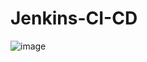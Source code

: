 # Jenkins-CI-CD
![image](https://github.com/swinnytodd/Jenkins-CI-CD/assets/101714593/b3bd4c00-1140-441d-9aa6-8d3dbf580820)
